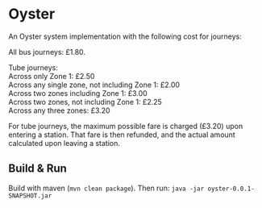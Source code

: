 # Oyster
  
An Oyster system implementation with the following cost for journeys:  
  
All bus journeys: £1.80.  
  
Tube journeys:  
Across only Zone 1: £2.50  
Across any single zone, not including Zone 1: £2.00  
Across two zones including Zone 1: £3.00   
Across two zones, not including Zone 1: £2.25  
Across any three zones: £3.20  
  
For tube journeys, the maximum possible fare is charged (£3.20) upon entering a station. That fare is then refunded, and the actual amount calculated upon leaving a station.

## Build & Run
Build with maven (`mvn clean package`). Then run: `java -jar oyster-0.0.1-SNAPSHOT.jar`
